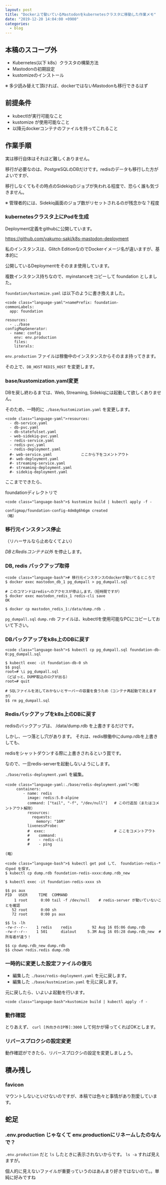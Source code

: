 ```yaml
---
layout: post
title: "Docker上で動いているMastodonをkubernetesクラスタに移動した作業メモ"
date: "2019-12-20 14:04:00 +0900"
categories: 
  - blog
---
```

## 本稿のスコープ外

* Kubernetes(以下 k8s）クラスタの構築方法
* Mastodonの初期設定
* kustomizeのインストール


※ 多少読み替えて頂ければ、dockerではないMastodonも移行できるはず  

## 前提条件

* kubectlが実行可能なこと
* kustomize が使用可能なこと
* 以降元dockerコンテナのファイルを持ってこれること

## 作業手順

実は移行自体はそれほど難しくありません。  

移行が必要なのは、PostgreSQLのDBだけです。redisのデータも移行した方がよいですが、  

移行しなくてもその時点のSidekiqのジョブが失われる程度で、恐らく誰も気づきません。  

※ 管理者的には、Sidekiq画面のジョブ数がリセットされるのが残念かな？程度  

### kubernetesクラスタ上にPodを生成

Deployment定義をgithubに公開しています。  

<a href="https://github.com/yakumo-saki/k8s-mastodon-deployment">https://github.com/yakumo-saki/k8s-mastodon-deployment  

私のインスタンスは、Glitch EditionなのでDockerイメージ名が違いますが、基本的に  

公開しているDeploymentをそのまま使用しています。  

複数インスタンス持ちなので、myinstanceをコピーして foundation としました。  


`foundation/kustomize.yaml` は以下のように書き換えました。  

```
<code class="language-yaml">namePrefix: foundation-
commonLabels:
  app: foundation

resources:
  - ../base
configMapGenerator:
  - name: config
    env: env.production
    files:  
    literals:
````


`env.production` ファイルは稼働中のインスタンスからそのまま持ってきます。  

その上で、`DB_HOST` `REDIS_HOST` を変更します。  

### base/kustomization.yaml変更

DBを戻し終わるまでは、Web, Streaming, Sidekiqには起動して欲しくありません。  

そのため、一時的に `./base/kustomization.yaml` を変更します。  

```
<code class="language-yaml">resources:
  - db-service.yaml
  - db-pvc.yaml
  - db-statefulset.yaml
  - web-sidekiq-pvc.yaml
  - redis-service.yaml
  - redis-pvc.yaml
  - redis-deployment.yaml
  #- web-service.yaml             ここから下をコメントアウト
  #- web-deployment.yaml
  #- streaming-service.yaml
  #- streaming-deployment.yaml
  #- sidekiq-deployment.yaml
````


ここまでできたら、  

foundationディレクトリで  

```
<code class="language-bash">$ kustomize build | kubectl apply -f -

configmap/foundation-config-4dm8g6h6gm created
（略）
````

### 移行元インスタンス停止

（リハーサルなら止めなくてよい）  

*DBとRedisコンテナ以外* を停止します。  

### DB, redis バックアップ取得
```
<code class="language-bash"># 移行元インスタンスのdockerが動いてるところで
$ docker exec mastodon_db_1 pg_dumpall > pg_dumpall.sql

# このコマンドはredisへのアクセスが停止します。（短時間ですが）
$ docker exec mastodon_redis_1 redis-cli save
OK

$ docker cp mastodon_redis_1:/data/dump.rdb .
````


`pg_dumpall.sql` `dump.rdb` ファイルは、kubectlを使用可能なPCにコピーしておいて下さい。  

### DBバックアップをk8s上のDBに戻す
```
<code class="language-bash">$ kubectl cp pg_dumpall.sql foundation-db-0:pg_dumpall.sql

$ kubectl exec -it foundation-db-0 sh
$$ psql
root=# \i pg_dumpall.sql
（どばっと、DUMP取込のログが出る）
root=# quit

# SQLファイルを消しておかないとサーバーの容量を食うため（コンテナ再起動で消えますが）
$$ rm pg_dumpall.sql
````

### Redisバックアップをk8s上のDBに戻す

redisのバックアップは、 /data/dump.rdb を上書きするだけです。  

しかし、一つ落とし穴があります。 それは、redis稼働中にdump.rdbを上書きしても、  

redisをシャットダウンする際に上書きされるという罠です。  

なので、一旦redis-serverを起動しないようにします。  

`./base/redis-deployment.yaml` を編集。  

```
<code class="language-yaml:./base/redis-deployment.yaml">(略）
     containers:
        - name: redis
          image: redis:5.0-alpine
          command: ["tail", "-f", "/dev/null"]   # この行追加（またはコメントアウト解除）
          resources:
            requests:
              memory: "16M"
          livenessProbe:
          #  exec:                               # ここをコメントアウト
          #    command:
          #    - redis-cli
          #    - ping

(略）
````

```
<code class="language-bash">$ kubectl get pod して、 foundation-redis-* のpod を探す。
$ kubectl cp dump.rdb foundation-redis-xxxx:dump.rdb_new

$ kubectl exec -it foundation-redis-xxxx sh

$$ ps aux
PID   USER     TIME  COMMAND
    1 root      0:00 tail -f /dev/null    # redis-server が動いていないことを確認
   52 root      0:00 sh
   72 root      0:00 ps aux

$$ ls -lh
-rw-r--r--    1 redis    redis         92 Aug 16 05:06 dump.rdb
-rw-r--r--    1 501      dialout     5.3M Aug 16 05:28 dump.rdb_new  # 所有者が違う！

$$ cp dump.rdb_new dump.rdb
$$ chown redis.redis dump.rdb
````

### 一時的に変更した設定ファイルの復元

* 編集した `./base/redis-deployment.yaml` を元に戻します。
* 編集した `./base/kustmization.yaml` を元に戻します。


元に戻したら、いよいよ起動を行います。  

```
<code class="language-bash">kustomize build | kubectl apply -f -
````

### 動作確認

とりあえず、 `curl [外向きのIP等]:3000` して何かが帰ってくればOKとします。  

### リバースプロクシの設定変更

動作確認ができたら、リバースプロクシの設定を変更しましょう。  

## 積み残し
### favicon

マウントしないといけないのですが、本稿では色々と事情があり割愛しています。  

## 蛇足
### .env.production じゃなくて env.productionにリネームしたのなんで？

`.env.production` だと `ls` したときに表示されないからです。 `ls -a` すれば見えますが。  

個人的に見えないファイルが重要っていうのはあんまり好きではないので。。単純に好みですね  


